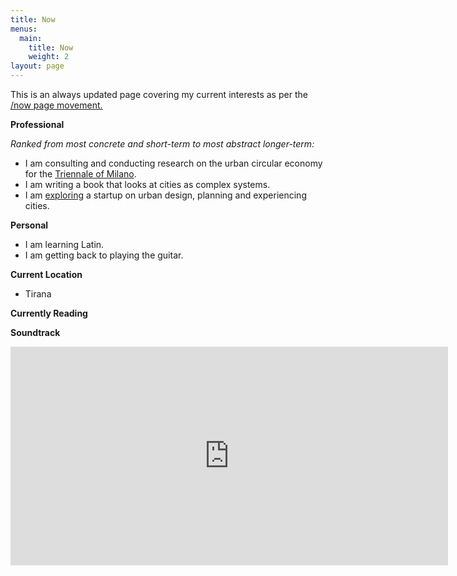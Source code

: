 ```yaml
---
title: Now
menus:
  main:
    title: Now
    weight: 2
layout: page
---
```

This is an always updated page covering my current interests as per the [/now page movement.](https://nownownow.com/)

**Professional**

*Ranked from most concrete and short-term to most abstract longer-term:* 

* I am consulting and conducting research on the urban circular economy for the [Triennale of Milano](https://www.triennale.org/en/).
* I am writing a book that looks at cities as complex systems.
* I am [exploring](http://www.beondeck.com) a startup on urban design, planning and experiencing cities.

**Personal**

* I am learning Latin.
* I am getting back to playing the guitar.

**Current Location**

* Tirana

**Currently Reading**

<script src="https://www.goodreads.com/review/grid_widget/4485647.Currently%20reading?cover_size=medium&hide_link=true&hide_title=true&num_books=1&order=d&shelf=currently-reading&sort=date_added&widget_id=1609680039" type="text/javascript" charset="utf-8"></script><p>

**Soundtrack**

<iframe scrolling="no" frameborder="0" allowTransparency="true" src="https://www.deezer.com/plugins/player?format=classic&autoplay=false&playlist=true&width=700&height=350&color=EF5466&layout=&size=medium&type=playlist&id=2301948262&app_id=1" width="700" height="350"></iframe>